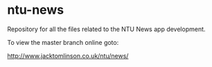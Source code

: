 # ntu-news
Repository for all the files related to the NTU News app development. 

To view the master branch online goto:

http://www.jacktomlinson.co.uk/ntu/news/
